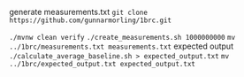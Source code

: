 generate measurements.txt
`git clone https://github.com/gunnarmorling/1brc.git`

`./mvnw clean verify`
`./create_measurements.sh 1000000000`
`mv ../1brc/measurements.txt measurements.txt`
expected output
`./calculate_average_baseline.sh > expected_output.txt`
`mv ../1brc/expected_output.txt expected_output.txt`

